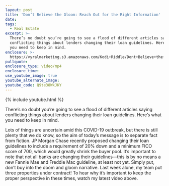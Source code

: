 ```yaml
---
layout: post
title: 'Don’t Believe the Gloom: Reach Out for the Right Information'
date:
tags:
  - Real Estate
excerpt: >-
  There’s no doubt you’re going to see a flood of different articles saying
  conflicting things about lenders changing their loan guidelines. Here’s what
  you need to keep in mind.
enclosure: >-
  https://vyralmarketing.s3.amazonaws.com/Kodi+Riddle/Dont+Believe+the+Gloom-+Reach+Out+for+the+Right+Information.mp4
pullquote:
enclosure_type: video/mp4
enclosure_time:
use_youtube_image: true
youtube_alternate_image:
youtube_code: Q9te38WkJKY
---
```


{% include youtube.html %}

There’s no doubt you’re going to see a flood of different articles saying conflicting things about lenders changing their loan guidelines. Here’s what you need to keep in mind.

Lots of things are uncertain amid this COVID-19 outbreak, but there is still plenty that we do know, so the aim of today’s message is to separate fact from fiction. JP Morgan Chase recently proposed changing their loan guidelines to include a requirement of 20% down and a minimum FICO score of 700, which would greatly shrink the buyer pool. It’s important to note that not all banks are changing their guidelines—this is by no means a new Fannie Mae and Freddie Mac guideline, at least not yet. Simply put, don’t buy into the doom and gloom narrative. Last week alone, my team put three properties under contract\! To hear why it’s important to keep the proper perspective in these times, watch my latest video above.
